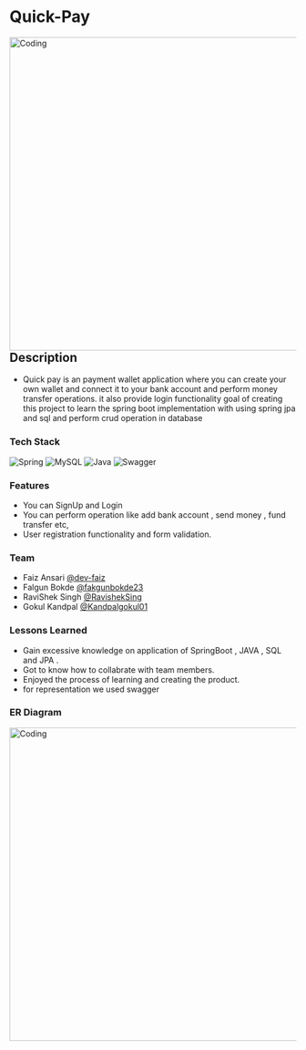 # Quick-Pay 


<img align="left" alt="Coding" width="550" src="https://https://github.com/Dev-faiz/assorted-bead-1357/blob/main/QuickPay.png">

## Description

- Quick pay is an payment wallet application where you can create your own wallet and connect it to your bank account and perform money transfer operations. it also provide login functionality goal of creating this project to learn the spring boot implementation with using spring jpa and sql and perform crud operation in database 


### Tech Stack


![Spring](https://img.shields.io/badge/spring-%236DB33F.svg?style=for-the-badge&logo=spring&logoColor=white)
![MySQL](https://img.shields.io/badge/mysql-%2300f.svg?style=for-the-badge&logo=mysql&logoColor=white)
![Java](https://img.shields.io/badge/java-%23ED8B00.svg?style=for-the-badge&logo=java&logoColor=white)
![Swagger](https://img.shields.io/badge/-Swagger-%23Clojure?style=for-the-badge&logo=swagger&logoColor=white)


### Features 
- You can SignUp and Login
- You can perform operation like add bank account , send money , fund transfer etc, 
- User registration functionality and form validation.

### Team 

- Faiz Ansari      [@dev-faiz]( https://github.com/dev-faiz)
- Falgun Bokde     [@fakgunbokde23](https://github.com/falgunbokde23)                                                 
- RaviShek Singh   [@RavishekSing](https://github.com/RavishekSingh)
- Gokul Kandpal    [@Kandpalgokul01](https://github.com/Kandpalgokul01)

### Lessons Learned

- Gain excessive knowledge on application of SpringBoot , JAVA , SQL and JPA .
- Got to know how to collabrate with team members.
- Enjoyed the process of learning and creating the product.
- for representation we used swagger

### ER Diagram
<img align="left" alt="Coding" width="550" src="https://github.com/Dev-Mriganka/Deccan-Herald/blob/main/Assets/DH-L.png">



